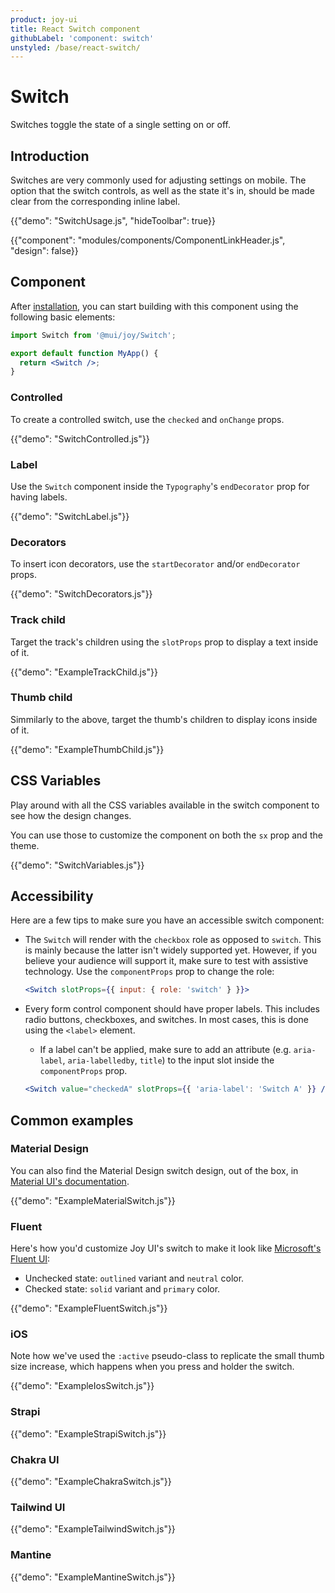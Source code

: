 ```yaml
---
product: joy-ui
title: React Switch component
githubLabel: 'component: switch'
unstyled: /base/react-switch/
---
```


# Switch

<p class="description">Switches toggle the state of a single setting on or off.</p>

## Introduction

Switches are very commonly used for adjusting settings on mobile. The option that the switch controls, as well as the state it's in, should be made clear from the corresponding inline label.

{{"demo": "SwitchUsage.js", "hideToolbar": true}}

{{"component": "modules/components/ComponentLinkHeader.js", "design": false}}

## Component

After [installation](/joy-ui/getting-started/installation/), you can start building with this component using the following basic elements:

```jsx
import Switch from '@mui/joy/Switch';

export default function MyApp() {
  return <Switch />;
}
```

### Controlled

To create a controlled switch, use the `checked` and `onChange` props.

{{"demo": "SwitchControlled.js"}}

### Label

Use the `Switch` component inside the `Typography`'s `endDecorator` prop for having labels.

{{"demo": "SwitchLabel.js"}}

### Decorators

To insert icon decorators, use the `startDecorator` and/or `endDecorator` props.

{{"demo": "SwitchDecorators.js"}}

### Track child

Target the track's children using the `slotProps` prop to display a text inside of it.

{{"demo": "ExampleTrackChild.js"}}

### Thumb child

Simmilarly to the above, target the thumb's children to display icons inside of it.

{{"demo": "ExampleThumbChild.js"}}

## CSS Variables

Play around with all the CSS variables available in the switch component to see how the design changes.

You can use those to customize the component on both the `sx` prop and the theme.

{{"demo": "SwitchVariables.js"}}

## Accessibility

Here are a few tips to make sure you have an accessible switch component:

- The `Switch` will render with the `checkbox` role as opposed to `switch`. This is mainly because the latter isn't widely supported yet. However, if you believe your audience will support it, make sure to test with assistive technology. Use the `componentProps` prop to change the role:

  ```jsx
  <Switch slotProps={{ input: { role: 'switch' } }}>
  ```

- Every form control component should have proper labels. This includes radio buttons, checkboxes, and switches. In most cases, this is done using the `<label>` element.
  - If a label can't be applied, make sure to add an attribute (e.g. `aria-label`, `aria-labelledby`, `title`) to the input slot inside the `componentProps` prop.
  ```jsx
  <Switch value="checkedA" slotProps={{ 'aria-label': 'Switch A' }} />
  ```

## Common examples

### Material Design

You can also find the Material Design switch design, out of the box, in [Material UI's documentation](/material-ui/react-switch/).

{{"demo": "ExampleMaterialSwitch.js"}}

### Fluent

Here's how you'd customize Joy UI's switch to make it look like [Microsoft's Fluent UI](https://developer.microsoft.com/en-us/fluentui#/controls/web/toggle):

- Unchecked state: `outlined` variant and `neutral` color.
- Checked state: `solid` variant and `primary` color.

{{"demo": "ExampleFluentSwitch.js"}}

### iOS

Note how we've used the `:active` pseudo-class to replicate the small thumb size increase, which happens when you press and holder the switch.

{{"demo": "ExampleIosSwitch.js"}}

### Strapi

{{"demo": "ExampleStrapiSwitch.js"}}

### Chakra UI

{{"demo": "ExampleChakraSwitch.js"}}

### Tailwind UI

{{"demo": "ExampleTailwindSwitch.js"}}

### Mantine

{{"demo": "ExampleMantineSwitch.js"}}
